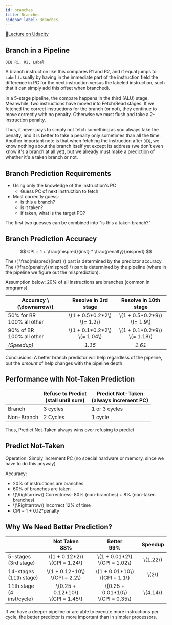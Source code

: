 ```yaml
---
id: branches
title: Branches
sidebar_label: Branches
---
```


[🔗Lecture on Udacity](https://classroom.udacity.com/courses/ud007/lessons/3618489075/concepts/last-viewed)

## Branch in a Pipeline

```mipsasm
BEQ R1, R2, Label
```

A branch instruction like this compares R1 and R2, and if equal jumps to `Label` (usually by having in the immediate part of the instruction field the difference in PC for the next instruction versus the labeled instruction, such that it can simply add this offset when branched).

In a 5-stage pipeline, the compare happens in the third (ALU) stage. Meanwhile, two instructions have moved into Fetch/Read stages. If we fetched the correct instructions for the branch (or not), they continue to move correctly with no penalty. Otherwise we must flush and take a 2-instruction penalty.

Thus, it never pays to simply not fetch something as you always take the penalty, and it is better to take a penalty only sometimes than all the time. Another important note is that when fetching the instruction after `BEQ`, we know nothing about the branch itself yet except its address (we don't even know it's a branch at all yet), but we already must make a prediction of whether it's a taken branch or not.

## Branch Prediction Requirements

- Using only the knowledge of the instruction's PC
  - Guess PC of next instruction to fetch
- Must correctly guess: 
  - is this a branch?
  - is it taken?
  - if taken, what is the target PC?

The first two guesses can be combined into "is this a taken branch?"

## Branch Prediction Accuracy

$$ CPI = 1 + \frac{mispred}{inst} * \frac{penalty}{mispred} $$

The \\( \frac{mispred}{inst} \\) part is determined by the predictor accuracy. The \\(\frac{penalty}{mispred} \\) part is determined by the pipeline (where in the pipeline we figure out the misprediction).

Assumption below: 20% of all instructions are branches (common in programs).

| Accuracy \\(\downarrow\\) | Resolve in 3rd stage | Resolve in 10th stage |
|---|:---:|:---:|
| 50% for BR<br>100% all other | \\(1 + 0.5\*0.2\*2\\)<br>\\(= 1.2\\) | \\(1 + 0.5\*0.2\*9\\)<br>\\(= 1.9\\) |
| 90% of BR<br>100% all other | \\(1 + 0.1\*0.2\*2\\)<br>\\(= 1.04\\) | \\(1 + 0.1\*0.2\*9\\)<br>\\(= 1.18\\) |
| _(Speedup)_ | _1.15_ | _1.61_ |

Conclusions: A better branch predictor will help regardless of the pipeline, but the _amount_ of help changes with the pipeline depth.

## Performance with Not-Taken Prediction

| | Refuse to Predict<br>(stall until sure) | Predict Not-Taken<br>(always increment PC) |
|---|---|---|
| Branch | 3 cycles | 1 or 3 cycles |
| Non-Branch | 2 Cycles | 1 cycle |

Thus, Predict Not-Taken always wins over refusing to predict

## Predict Not-Taken

Operation: Simply increment PC (no special hardware or memory, since we have to do this anyway)

Accuracy:
* 20% of instructions are branches
* 60% of branches are taken
* \\(\Rightarrow\\) Correctness: 80% (non-branches) + 8% (non-taken branches)
* \\(\Rightarrow\\) Incorrect 12% of time
* CPI = 1 + 0.12*penalty

## Why We Need Better Prediction?
| | Not Taken<br>88% | Better<br>99% | Speedup |
|---|:---:|:---:|:---:|
| 5-stages<br>(3rd stage) | \\(1 + 0.12\*2\\)<br>\\(CPI = 1.24\\) | \\(1 + 0.01\*2\\)<br>\\(CPI = 1.02\\) | \\(1.22\\) |
| 14-stages<br>(11th stage) | \\(1 + 0.12\*10\\)<br>\\(CPI = 2.2\\) | \\(1 + 0.01\*10\\)<br>\\(CPI = 1.1\\) | \\(2\\) |
| 11th stage<br>(4 inst/cycle) | \\(0.25 + 0.12\*10\\)<br>\\(CPI = 1.45\\) | \\(0.25 + 0.01\*10\\)<br>\\(CPI = 0.35\\) | \\(4.14\\) |

If we have a deeper pipeline or are able to execute more instructions per cycle, the better predictor is more important than in simpler processors.